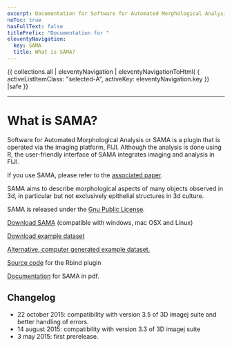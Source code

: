 ```yaml
---
excerpt: Documentation for Software for Automated Morphological Analysis, a method by which epithelial structures grown in 3D cultures can be imaged, reconstructed and analyzed.
noToc: true
hasFullText: false
titlePrefix: "Documentation for "
eleventyNavigation:
  key: SAMA
  title: What is SAMA?
---
```



<div class="centerList" >
{{ collections.all | eleventyNavigation | eleventyNavigationToHtml(
    {
    activeListItemClass: "selected-A", 
    activeKey: eleventyNavigation.key
    })  |safe }} 
</div>
<div class="indent">
<hr>

# What is SAMA? 

Software for Automated Morphological Analysis or SAMA is a plugin that is operated via the imaging platform, FIJI. Although the analysis is done using R, the user-friendly interface of SAMA integrates imaging and analysis in FIJI.

If you use SAMA, please refer to the [associated paper](#CitationAnchor).

SAMA aims to describe morphological aspects of many objects observed in 3d, in particular but not exclusively epithelial structures in 3d culture.

SAMA is released under the [Gnu Public License](http://www.gnu.org/licenses/gpl.html).

[Download SAMA](http://montevil.theobio.org/sites/montevil.theobio.org/files/sama/Sama.zip) (compatible with windows, mac OSX and Linux)

[Download example dataset](http://montevil.theobio.org/sites/montevil.theobio.org/files/sama/example_SAMA.zip)

[Alternative, computer generated example dataset.](http://montevil.theobio.org/sites/montevil.theobio.org/files/sama/cgi.zip)

[Source code](http://montevil.theobio.org/sites/montevil.theobio.org/files/sama/Rbind_source.zip) for the Rbind plugin

[Documentation](http://montevil.theobio.org/sites/montevil.theobio.org/files/sama/Sama-Documentation.pdf) for SAMA in pdf.

## Changelog

*   22 october 2015: compatibility with version 3.5 of 3D imagej suite and better handling of errors.
*   14 august 2015: compatibility with version 3.3 of 3D imagej suite
*   3 may 2015: first prerelease.

</div>
